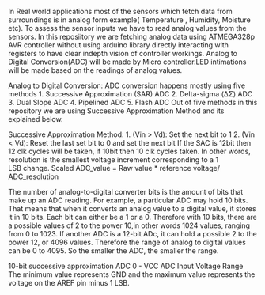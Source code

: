 In Real world applications most of the sensors which fetch data from surroundings is in analog form example( Temperature , Humidity, Moisture etc). To assess the sensor inputs we have to read analog values from the sensors. In this reposiitory we are fetching analog data using ATMEGA328p AVR controller without using arduino library directly interacting with registers to have clear indepth vision of controller workings. Analog to Digital Conversion(ADC) will be made by Micro controller.LED intimations will be made based on the readings of analog values. 

Analog to Digital Conversion:  ADC conversion happens mostly using five methods 
    1. Successive Approximation (SAR) ADC
    2. Delta-sigma (ΔΣ) ADC
    3. Dual Slope ADC
    4. Pipelined ADC
    5. Flash ADC
 Out of five methods in this repository we are using Successive Approximation Method and its explained below.
 
Successive Approximation Method: 
                     1. (Vin > Vd): Set the next bit to 1
                     2. (Vin < Vd): Reset the last set bit to 0 and set the next bit
If the SAC is 12bit then 12 clk cycles will be taken, if 10bit then 10 clk cycles taken.
In other words, resolution is the smallest voltage increment corresponding to a 1 LSB change.
Scaled ADC_value = Raw value * reference voltage/ ADC_resolution

The number of analog-to-digital converter bits is the amount of bits that make up an ADC reading. For example, a particular ADC may hold 10 bits. That means that when it converts an analog value to a digital value, it stores it in 10 bits. Each bit can either be a 1 or a 0. Therefore with 10 bits, there are a possible values of 2 to the power 10,in other words 1024 values, ranging from 0 to 1023. If another ADC is a 12-bit ADc, it can hold a possible 2 to the power 12, or 4096 values. Therefore the range of analog to digital values can be 0 to 4095. So the smaller the ADC, the smaller the range. 

10-bit successive approximation ADC
    0 - VCC ADC Input Voltage Range
    The minimum value represents GND and the maximum value represents the voltage on the AREF pin minus 1 LSB.
